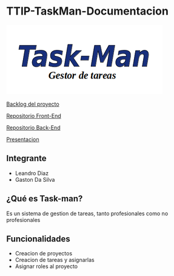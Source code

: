 # TTIP-TaskMan-Documentacion

![logo inicial](https://github.com/leadiaz/TTIP-TASKMAN-Documentation/blob/master/imagenes/logo.png) 


[Backlog del proyecto](https://trello.com/b/UgEvHkBF/tip-task-man)

[Repositorio Front-End](https://github.com/leadiaz/TTIP-TaskMan-Frontend)

[Repositorio Back-End](https://github.com/gastonDasilva/TTIP-Task-Man-Backend)

[Presentacion](https://docs.google.com/presentation/d/1RqGqgya5TarHzSqAvxJn6ekIZ6-aDFNGL-eMjBVK-2o/edit#slide=id.g96bf0bdef7_0_361)

## Integrante
* Leandro Diaz
* Gaston Da Silva

## ¿Qué es Task-man?
<p> Es un sistema de gestion de tareas, tanto profesionales como no profesionales </p>

## Funcionalidades
* Creacion de proyectos
* Creacion de tareas y asignarlas 
* Asignar roles al proyecto
